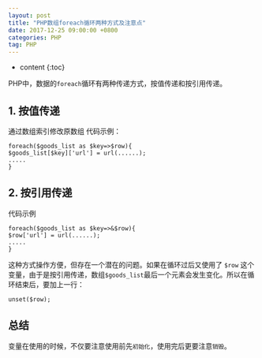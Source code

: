 ```yaml
---
layout: post
title: "PHP数组foreach循环两种方式及注意点"
date: 2017-12-25 09:00:00 +0800 
categories: PHP
tag: PHP
---
```

* content
{:toc}

PHP中，数据的```foreach```循环有两种传递方式，按值传递和按引用传递。

## 1. 按值传递

通过数组索引修改原数组
代码示例：
```
foreach($goods_list as $key=>$row){
$goods_list[$key]['url'] = url(......);
.....
}
```


## 2. 按引用传递

代码示例

```
foreach($goods_list as $key=>&$row){
$row['url'] = url(......);
.....
}
```

这种方式操作方便，但存在一个潜在的问题。如果在循环过后又使用了 `$row` 这个变量，由于是按引用传递，数组`$goods_list`最后一个元素会发生变化。所以在循环结束后，要加上一行：

```
unset($row);
```

## 总结

变量在使用的时候，不仅要注意使用前先```初始化```，使用完后更要注意```销毁```。
